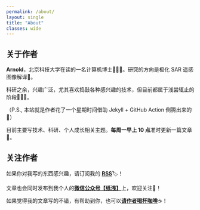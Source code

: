 ```yaml
---
permalink: /about/
layout: single
title: "About"
classes: wide
---
```


## 关于作者

**Arnold**，北京科技大学在读的一名计算机博士🧑🏼‍🎓。研究的方向是极化 SAR 遥感图像解译📡。

科研之余，兴趣广泛，尤其喜欢捣鼓各种感兴趣的技术，但目前都属于浅尝辄止的阶段👨🏻‍💻。

（P.S., 本站就是作者花了一个星期时间借助 Jekyll + GitHub Action 倒腾出来的🐶）

目前主要写技术、科研、个人成长相关主题。**每周一早上 10 点**准时更新一篇文章📰。

## 关注作者

如果你对我写的东西感兴趣，请订阅我的 [**RSS**](https://stile.cc/feed.xml)🏷️！

文章也会同时发布到我个人的[**微信公众号【纸浅】**](/assets/images/wechat-qr.png)上，欢迎关注🎉！

如果觉得我的文章写的不错，有帮助到你，也可以[**请作者喝杯咖啡**](/assets/images/coffee-qr.png)☕！
